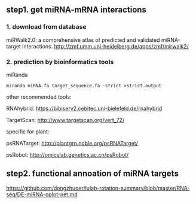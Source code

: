 ## step1. get miRNA-mRNA interactions
### 1. download from database
miRWalk2.0: a comprehensive atlas of predicted and validated miRNA-target interactions.
http://zmf.umm.uni-heidelberg.de/apps/zmf/mirwalk2/

### 2. prediction by bioinformatics tools
miRanda
```
miranda miRNA.fa target_sequence.fa -strict >strict.output
```
other recommended tools: 

RNAhybrid: https://bibiserv2.cebitec.uni-bielefeld.de/rnahybrid

TargetScan: http://www.targetscan.org/vert_72/

specific for plant:

psRNATarget: http://plantgrn.noble.org/psRNATarget/

psRobot: http://omicslab.genetics.ac.cn/psRobot/

## step2. functional annoation of miRNA targets
https://github.com/dongzhuoer/lulab-rotation-summary/blob/master/RNA-seq/DE-miRNA-qplot-net.md
